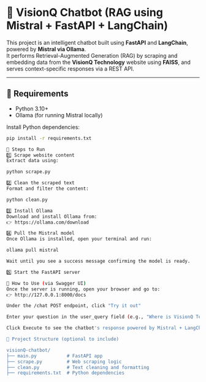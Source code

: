 # 🧠 VisionQ Chatbot (RAG using Mistral + FastAPI + LangChain)

This project is an intelligent chatbot built using **FastAPI** and **LangChain**, powered by **Mistral via Ollama**.  
It performs Retrieval-Augmented Generation (RAG) by scraping and embedding data from the **VisionQ Technology** website using **FAISS**, and serves context-specific responses via a REST API.

---

## 🔧 Requirements

- Python 3.10+
- Ollama (for running Mistral locally)

Install Python dependencies:

```bash
pip install -r requirements.txt

🧩 Steps to Run
1️⃣ Scrape website content
Extract data using:

python scrape.py

2️⃣ Clean the scraped text
Format and filter the content:

python clean.py

3️⃣ Install Ollama
Download and install Ollama from:
👉 https://ollama.com/download

4️⃣ Pull the Mistral model
Once Ollama is installed, open your terminal and run:

ollama pull mistral

Wait until you see a success message confirming the model is ready.

5️⃣ Start the FastAPI server

🚀 How to Use (via Swagger UI)
Once the server is running, open your browser and go to:
👉 http://127.0.0.1:8000/docs

Under the /chat POST endpoint, click "Try it out"

Enter your question in the user_query field (e.g., "Where is VisionQ Technology located?")

Click Execute to see the chatbot's response powered by Mistral + LangChain

📁 Project Structure (optional to include)

visionQ-chatbot/
├── main.py           # FastAPI app
├── scrape.py         # Web scraping logic
├── clean.py          # Text cleaning and formatting
├── requirements.txt  # Python dependencies
